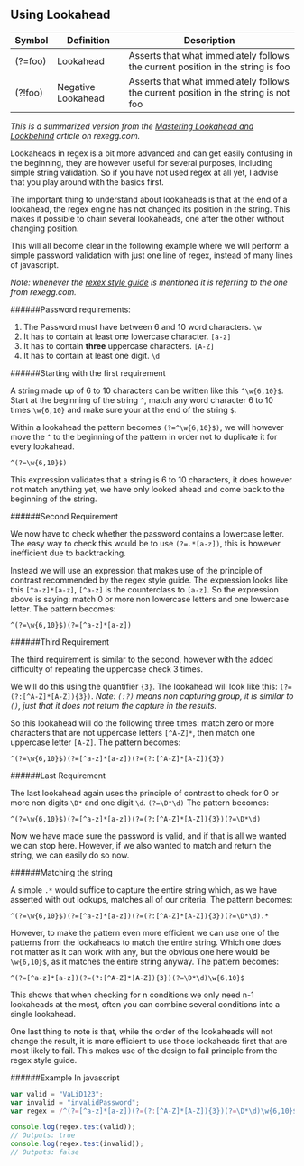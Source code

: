 
## Using Lookahead

| Symbol 	| Definition    			| Description																			|
|-----------|---------------------------|---------------------------------------------------------------------------------------|
| (?=foo)	| Lookahead	  				| Asserts that what immediately follows the current position in the string is foo 		|
| (?!foo)	| Negative Lookahead   		| Asserts that what immediately follows the current position in the string is not foo 	|

_This is a summarized version from the [Mastering Lookahead and Lookbehind](http://www.rexegg.com/regex-lookarounds.html) article on rexegg.com._


Lookaheads in regex is a bit more advanced and can get easily confusing in the beginning, they are however useful for several purposes, including simple string validation. So if you have not used regex at all yet, I advise that you play around with the basics first.

The important thing to understand about lookaheads is that at the end of a lookahead, the regex engine has not changed its position in the string. This makes it possible to chain several lookaheads, one after the other without changing position.

This will all become clear in the following example where we will perform a simple password validation with just one line of regex, instead of many lines of javascript.

_Note: whenever the [rexex style guide](http://www.rexegg.com/regex-style.html) is mentioned it is referring to the one from rexegg.com._

######Password requirements:

1. The Password must have between 6 and 10 word characters. `\w`
2. It has to contain at least one lowercase character. `[a-z]`
3. It has to contain **three** uppercase characters. `[A-Z]`
4. It has to contain at least one digit. `\d`


######Starting with the first requirement

A string made up of 6 to 10 characters can be written like this `^\w{6,10}$`. Start at the beginning of the string `^`, match any word character 6 to 10 times `\w{6,10}` and make sure your at the end of the string `$`.

Within a lookahead the pattern becomes `(?=^\w{6,10}$)`, we will however move the `^` to the beginning of the pattern in order not to duplicate it for every lookahead.

`^(?=\w{6,10}$)`

This expression validates that a string is 6 to 10 characters, it does however not match anything yet, we have only looked ahead and come back to the beginning of the string.

######Second Requirement

We now have to check whether the password contains a lowercase letter. The easy way to check this would be to use `(?=.*[a-z])`, this is however inefficient due to backtracking.

Instead we will use an expression that makes use of the principle of contrast recommended by the regex style guide. The expression looks like this `[^a-z]*[a-z]`,
`[^a-z]` is the counterclass to `[a-z]`. So the expression above is saying: match 0 or more non lowercase letters and one lowercase letter. The pattern becomes:

`^(?=\w{6,10}$)(?=[^a-z]*[a-z])`

######Third Requirement

The third requirement is similar to the second, however with the added difficulty of repeating the uppercase check 3 times.

We will do this using the quantifier `{3}`.
The lookahead will look like this: `(?=(?:[^A-Z]*[A-Z]){3})`.
_Note: `(:?)` means non capturing group, it is similar to `()`, just that it does not return the capture in the results._

So this lookahead will do the following three times: match zero or more characters that are not uppercase letters `[^A-Z]*`, then match one uppercase letter `[A-Z]`. The pattern becomes:

`^(?=\w{6,10}$)(?=[^a-z]*[a-z])(?=(?:[^A-Z]*[A-Z]){3})`

######Last Requirement

The last lookahead again uses the principle of contrast to check for 0 or more non digits `\D*` and one digit `\d`. `(?=\D*\d)` The pattern becomes:

`^(?=\w{6,10}$)(?=[^a-z]*[a-z])(?=(?:[^A-Z]*[A-Z]){3})(?=\D*\d)`

Now we have made sure the password is valid, and if that is all we wanted we can stop here. However, if we also wanted to match and return the string, we can easily do so now.

######Matching the string

A simple `.*` would suffice to capture the entire string which, as we have asserted with out lookups, matches all of our criteria. The pattern becomes: 

`^(?=\w{6,10}$)(?=[^a-z]*[a-z])(?=(?:[^A-Z]*[A-Z]){3})(?=\D*\d).*`

However, to make the pattern even more efficient we can use one of the patterns from the lookaheads to match the entire string. Which one does not matter as it can work with any, but the obvious one here would be `\w{6,10}$`, as it matches the entire string anyway. The pattern becomes: 

`^(?=[^a-z]*[a-z])(?=(?:[^A-Z]*[A-Z]){3})(?=\D*\d)\w{6,10}$`

This shows that when checking for n conditions we only need n-1 lookaheads at the most, often you can combine several conditions into a single lookahead.

One last thing to note is that, while the order of the lookaheads will not change the result, it is more efficient to use those lookaheads first that are most likely to fail. This makes use of the design to fail principle from the regex style guide.

######Example In javascript

```javascript
var valid = "VaLiD123";
var invalid = "invalidPassword";
var regex = /^(?=[^a-z]*[a-z])(?=(?:[^A-Z]*[A-Z]){3})(?=\D*\d)\w{6,10}$/;

console.log(regex.test(valid));
// Outputs: true
console.log(regex.test(invalid));
// Outputs: false

```










